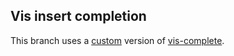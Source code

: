 ## Vis insert completion
This branch uses a [custom](https://github.com/jpaulogg/vis-ins-completion/blob/local/vis-complete)
version of [vis-complete](https://github.com/martanne/vis/blob/master/vis-complete).